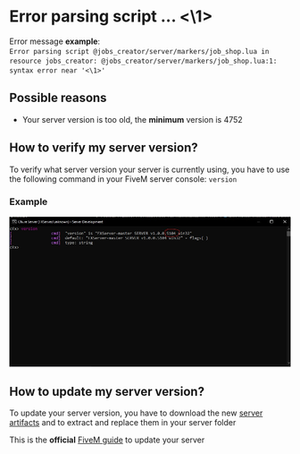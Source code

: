 # Error parsing script ... <\1>

Error message **example**:
<br>
`Error parsing script @jobs_creator/server/markers/job_shop.lua in resource jobs_creator: @jobs_creator/server/markers/job_shop.lua:1: syntax error near '<\1>'`

## Possible reasons
* Your server version is too old, the **minimum** version is 4752

## How to verify my server version?
To verify what server version your server is currently using, you have to use the following command in your FiveM server console: `version`

### Example
![Version command image](version_example.jpg "Version example")

## How to update my server version?
To update your server version, you have to download the new [server artifacts](https://runtime.fivem.net/artifacts/fivem/build_server_windows/master/) and to extract and replace them in your server folder

This is the **official** [FiveM guide](https://docs.fivem.net/docs/server-manual/setting-up-a-server/) to update your server